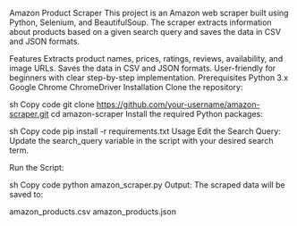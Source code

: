 Amazon Product Scraper
This project is an Amazon web scraper built using Python, Selenium, and BeautifulSoup. The scraper extracts information about products based on a given search query and saves the data in CSV and JSON formats.

Features
Extracts product names, prices, ratings, reviews, availability, and image URLs.
Saves the data in CSV and JSON formats.
User-friendly for beginners with clear step-by-step implementation.
Prerequisites
Python 3.x
Google Chrome
ChromeDriver
Installation
Clone the repository:

sh
Copy code
git clone https://github.com/your-username/amazon-scraper.git
cd amazon-scraper
Install the required Python packages:

sh
Copy code
pip install -r requirements.txt
Usage
Edit the Search Query: Update the search_query variable in the script with your desired search term.

Run the Script:

sh
Copy code
python amazon_scraper.py
Output: The scraped data will be saved to:

amazon_products.csv
amazon_products.json
